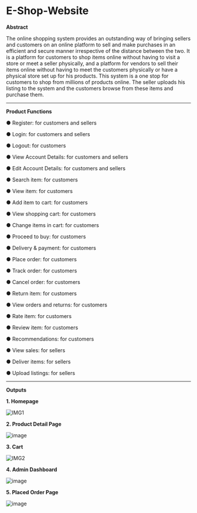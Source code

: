# E-Shop-Website


**Abstract**


The online shopping system provides an outstanding way of bringing sellers and customers on an online platform to sell and make purchases in an efficient and secure manner irrespective of the distance between the two. It is a platform for customers to shop items online without having to visit a store or meet a seller physically, and a platform for vendors to sell their items online without having to meet the customers physically or have a physical store set up for his products. This system is a one stop for customers to shop from millions of products online. The seller uploads his listing to the system and the customers browse from these items and purchase them.


-----------------------------------------------------------------------------------------------------------------------------------------


**Product Functions**


●	Register: for customers and sellers

●	Login: for customers and sellers

●	Logout: for customers

●	View Account Details: for customers and sellers

●	Edit Account Details: for customers and sellers

●	Search item: for customers

●	View item: for customers

●	Add item to cart: for customers

●	View shopping cart: for customers

●	Change items in cart: for customers

●	Proceed to buy: for customers

●	Delivery & payment: for customers

●	Place order: for customers

●	Track order: for customers

●	Cancel order: for customers

●	Return item: for customers

●	View orders and returns: for customers
 
●	Rate item: for customers

●	Review item: for customers

●	Recommendations: for customers

●	View sales: for sellers

●	Deliver items: for sellers

●	Upload listings: for sellers

------------------------------------------------------------------------------------------------------------------------------------------

**Outputs**

**1. Homepage**

![IMG1](https://github.com/Matin3230/E-Shop-Website/assets/85051013/2c786024-6d10-44f7-ae72-84532471cfea)


**2. Product Detail Page**

![image](https://github.com/Matin3230/E-Shop-Website/assets/85051013/5e6bf0ce-ef80-4fe9-98d8-9c798f95de8f)

**3. Cart**

![IMG2](https://github.com/Matin3230/E-Shop-Website/assets/85051013/cd2624c7-641c-4072-a990-13a87248c528)


**4. Admin Dashboard**

![image](https://github.com/Matin3230/E-Shop-Website/assets/85051013/f27fa293-60e2-4242-acef-f988e961a4be)


**5. Placed Order Page**

![image](https://github.com/Matin3230/E-Shop-Website/assets/85051013/2c933fe3-db6d-48f8-90ff-efcfd6425088)

 
